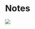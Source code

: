 # Notes

<img src="http://chart.googleapis.com/chart?cht=tx&chl= \(\left\{\begin{array}{l}{d p=n u m s[0]} \\ {d p=d p+n u m s[i]} \\ {d p=n u m s[i]}\end{array}\right.\)" style="border:none;">